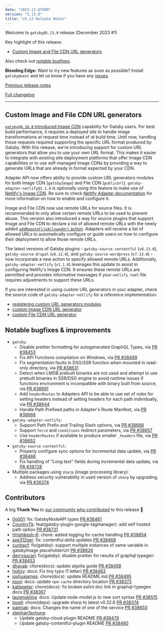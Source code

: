 ```yaml
---
date: "2023-12-@TODO"
version: "5.13.0"
title: "v5.13 Release Notes"
---
```


Welcome to `gatsby@5.13.0` release (December 2023 #1)

Key highlight of this release:

- [Custom Image and File CDN URL generators](#custom-image-and-file-cdn-url-generators)

Also check out [notable bugfixes](#notable-bugfixes--improvements).

**Bleeding Edge:** Want to try new features as soon as possible? Install `gatsby@next` and let us know if you have any [issues](https://github.com/gatsbyjs/gatsby/issues).

[Previous release notes](/docs/reference/release-notes/v5.12)

[Full changelog][full-changelog]

---

## Custom Image and File CDN URL generators

[`gatsby@4.10.0` introduced Image CDN](/docs/reference/release-notes/v4.10/#image-cdn) capability for Gatsby users. For best build performance, it requires a deployed site to handle image transformations at request time instead of at build time. Until now, handling those requests required supporting the specific URL format produced by Gatsby. With this release, we're introducing support for custom URL generators that allow you to use your own URL format. This makes it easier to integrate with existing site deployment platforms that offer Image CDN capabilities or to use self-managed Image CDNs by providing a way to generate URLs that are already in format expected by your CDN.

Adapter API now offers ability to provide custom URL generators modules for both Image CDN (`gatsbyImage`) and File CDN (`publicUrl`). `gatsby-adapter-netlify@1.1.0` is optionally using this feature to make use of [Netlify's Image CDN](https://docs.netlify.com/image-cdn/overview/). Be sure to check [Netlify Adapter documentation](https://www.npmjs.com/package/gatsby-adapter-netlify#imagecdn) for more information on how to enable and configure it.

Image and File CDN now use remote URLs for source files. It is recommended to only allow certain remote URLs to be used to prevent abuse. This version also introduced a way for source plugins that support Image and File CDN to declare a list of allowed remote URLs with the newly added [`addRemoteFileAllowedUrl` action](/docs/reference/config-files/actions/#addRemoteFileAllowedUrl). Adapters will receive a list of allowed URLs to automatically configure or guide users on how to configure their deployment to allow those remote URLs.

The latest versions of Gatsby plugins - `gatsby-source-contentful` (`v8.13.0`), `gatsby-source-drupal` (`v6.13.0`), and `gatsby-source-wordpress` (`v7.13.0`) - now incorporate a new action to specify allowed remote URLs. Additionally, `gatsby-adapter-netlify` (`v1.1.0`) leverages this update to assist in configuring Netlify's Image CDN. It ensures these remote URLs are permitted and provides informative messages if your `netlify.toml` file requires adjustments to support these URLs.

If you are interested in using custom URL generators in your adapter, check the source code of `gatsby-adapter-netlify` for a reference implementation:

- [registering custom URL generators modules](https://github.com/gatsbyjs/gatsby/blob/4a780fbac717b1df337f156e2ac4b2da6478106b/packages/gatsby-adapter-netlify/src/index.ts#L159-L164)
- [custom Image CDN URL generator](https://github.com/gatsbyjs/gatsby/blob/4a780fbac717b1df337f156e2ac4b2da6478106b/packages/gatsby-adapter-netlify/src/image-cdn-url-generator.ts)
- [custom File CDN URL generator](https://github.com/gatsbyjs/gatsby/blob/4a780fbac717b1df337f156e2ac4b2da6478106b/packages/gatsby-adapter-netlify/src/file-cdn-url-generator.ts)

## Notable bugfixes & improvements

- `gatsby`:
  - Disable prettier formatting for autogenerated GraphQL Types, via [PR #38453](https://github.com/gatsbyjs/gatsby/pull/38453)
  - Fix API Functions compilation on Windows, via [PR #38489](https://github.com/gatsbyjs/gatsby/pull/38489)
  - Fix segmentation faults in DSG/SSR function when mounted in read-only directory, via [PR #38631](https://github.com/gatsbyjs/gatsby/pull/38631)
  - Detect when LMDB prebuilt binaries are not used and attempt to use prebuilt binaries in SSR/DSG engine to avoid runtime issues if functions environment is incompatible with binary built from source, via [PR #38691](https://github.com/gatsbyjs/gatsby/pull/38691)
  - Add `headerRoutes` to Adapters API to be able to use set of rules for setting headers instead of setting headers for each path individually, via [PR #38644](https://github.com/gatsbyjs/gatsby/pull/38644)
  - Handle Path Prefixed paths in Adapter's Route Manifest, via [PR #38666](https://github.com/gatsbyjs/gatsby/pull/38666)
- `gatsby-adapter-netlify`:
  - Support Path Prefix and Trailing Slash options, via [PR #38666](https://github.com/gatsbyjs/gatsby/pull/38666)
  - Support `force` and `conditions` redirect parameters, via [PR #38657](https://github.com/gatsbyjs/gatsby/pull/38657)
  - Use `headerRoutes` if available to produce smaller `_headers` file, via [PR #38652](https://github.com/gatsbyjs/gatsby/pull/38652)
- `gatsby-source-contentful`:
  - Properly configure sync options for incremental data update, via [PR #38468](https://github.com/gatsbyjs/gatsby/pull/38468)
  - Fix handling of "Long text" fields during incremental data updata, via [PR #38728](https://github.com/gatsbyjs/gatsby/pull/38728)
- Multiple packages using `sharp` (image processing library):
  - Address security vulnerability in used version of `sharp` by upgrading, via [PR #38374](https://github.com/gatsbyjs/gatsby/pull/38374)

## Contributors

A big **Thank You** to [our community who contributed][full-changelog] to this release 💜

- [0o001](https://github.com/0o001): fix: GatsbyNodeAPI types [PR #38461](https://github.com/gatsbyjs/gatsby/pull/38461)
- [CountryTk](https://github.com/CountryTk): feat(gatsby-plugin-google-tagmanager): add self hosted path option [PR #38731](https://github.com/gatsbyjs/gatsby/pull/38731)
- [Hrishikesh-K](https://github.com/Hrishikesh-K): chore: added logging for cache handling [PR #38654](https://github.com/gatsbyjs/gatsby/pull/38654)
- [axe312ger](https://github.com/axe312ger): fix: contentful delta updates [PR #38468](https://github.com/gatsbyjs/gatsby/pull/38468)
- [cunhacf](https://github.com/cunhacf): fix(gatsby): support multiple instances of same variable in gatsbyImage placeholderUrl [PR #38626](https://github.com/gatsbyjs/gatsby/pull/38626)
- [derrysucari](https://github.com/derrysucari): fix(gatsby): disable prettier for results of graphql typegen [PR #38453](https://github.com/gatsbyjs/gatsby/pull/38453)
- [dhayab](https://github.com/dhayab): chore(docs): update algolia guide [PR #38458](https://github.com/gatsbyjs/gatsby/pull/38458)
- [holtzy](https://github.com/holtzy): docs: Fix tiny typo (1 letter) [PR #38463](https://github.com/gatsbyjs/gatsby/pull/38463)
- [joshuajames](https://github.com/joshuajames): chore(docs): update README.md [PR #38495](https://github.com/gatsbyjs/gatsby/pull/38495)
- [jouni](https://github.com/jouni): docs: update `npm-cache` directory location [PR #38373](https://github.com/gatsbyjs/gatsby/pull/38373)
- [kaltepeter](https://github.com/kaltepeter): chore(docs): fix broken eslint doc link in graphql-typegen docs [PR #38367](https://github.com/gatsbyjs/gatsby/pull/38367)
- [laurenskling](https://github.com/laurenskling): docs: Update node-model.js to new sort syntax [PR #38515](https://github.com/gatsbyjs/gatsby/pull/38515)
- [lovell](https://github.com/lovell): chore(deps): upgrade sharp to latest v0.32.6 [PR #38374](https://github.com/gatsbyjs/gatsby/pull/38374)
- [palmiak](https://github.com/palmiak): docs: Changes the name of one of the service [PR #38650](https://github.com/gatsbyjs/gatsby/pull/38650)
- [stephan1echung](https://github.com/stephan1echung)
  - Update gatsby-cloud-plugin README [PR #38479](https://github.com/gatsbyjs/gatsby/pull/38479)
  - Update gatsby-contentful-plugin README [PR #38480](https://github.com/gatsbyjs/gatsby/pull/38480)

[full-changelog]: https://github.com/gatsbyjs/gatsby/compare/gatsby@5.13.0-next.0...gatsby@5.13.0
